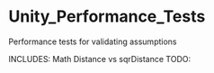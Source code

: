 # Unity_Performance_Tests
 Performance tests for validating assumptions

INCLUDES:
Math Distance vs sqrDistance
TODO:
 
